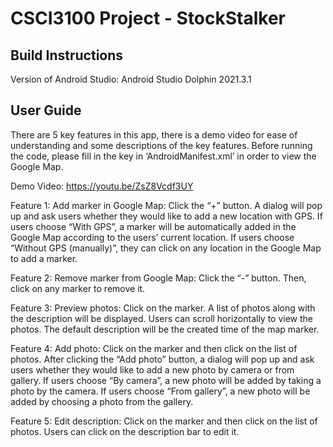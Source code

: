 # CSCI3100 Project - StockStalker
## Build Instructions
Version of Android Studio: Android Studio Dolphin 2021.3.1
## User Guide
There are 5 key features in this app, there is a demo video for ease of understanding and some descriptions of the key features. Before running the code, please fill in the key in ‘AndroidManifest.xml’ in order to view the Google Map.

Demo Video: https://youtu.be/ZsZ8Vcdf3UY

Feature 1: Add marker in Google Map: Click the “+” button. A dialog will pop up and ask users whether they would like to add a new location with GPS. If users choose “With GPS”, a marker will be automatically added in the Google Map according to the users’ current location. If users choose “Without GPS (manually)”, they can click on any location in the Google Map to add a marker.

Feature 2: Remove marker from Google Map: Click the “-” button. Then, click on any marker to remove it.

Feature 3: Preview photos: Click on the marker. A list of photos along with the description will be displayed. Users can scroll horizontally to view the photos. The default description will be the created time of the map marker.

Feature 4: Add photo: Click on the marker and then click on the list of photos. After clicking the “Add photo” button, a dialog will pop up and ask users whether they would like to add a new photo by camera or from gallery. If users choose “By camera”, a new photo will be added by taking a photo by the camera. If users choose “From gallery”, a new photo will be added by choosing a photo from the gallery.

Feature 5: Edit description: Click on the marker and then click on the list of photos. Users can click on the description bar to edit it.
